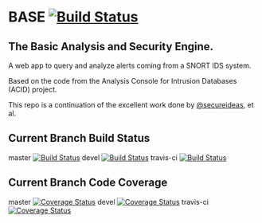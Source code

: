 <!--README.md file for Github Repo-->
# BASE [![Build Status](https://travis-ci.com/NathanGibbs3/BASE.svg?branch=master)](https://travis-ci.com/NathanGibbs3/BASE)

## The Basic Analysis and Security Engine.
A web app to query and analyze alerts coming from a SNORT IDS system.

Based on the code from the Analysis Console for Intrusion Databases (ACID) 
project.

This repo is a continuation of the excellent work done by 
[@secureideas](https://github.com/secureideas), et al.

## Current Branch Build Status
master [![Build Status](https://travis-ci.com/NathanGibbs3/BASE.svg?branch=master)](https://travis-ci.com/NathanGibbs3/BASE)
devel [![Build Status](https://travis-ci.com/NathanGibbs3/BASE.svg?branch=devel)](https://travis-ci.com/NathanGibbs3/BASE)
travis-ci [![Build Status](https://travis-ci.com/NathanGibbs3/BASE.svg?branch=travis-ci)](https://travis-ci.com/NathanGibbs3/BASE)
## Current Branch Code Coverage
master [![Coverage Status](https://coveralls.io/repos/github/NathanGibbs3/BASE/badge.svg?branch=master)](https://coveralls.io/github/NathanGibbs3/BASE?branch=master)
devel [![Coverage Status](https://coveralls.io/repos/github/NathanGibbs3/BASE/badge.svg?branch=devel)](https://coveralls.io/github/NathanGibbs3/BASE?branch=devel)
travis-ci [![Coverage Status](https://coveralls.io/repos/github/NathanGibbs3/BASE/badge.svg?branch=travis-ci)](https://coveralls.io/github/NathanGibbs3/BASE?branch=travis-ci)
